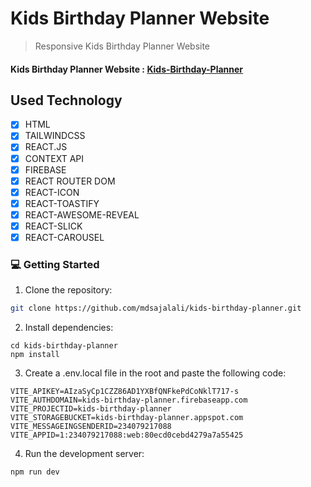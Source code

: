 # Kids Birthday Planner Website

> Responsive Kids Birthday Planner Website

#### Kids Birthday Planner Website : [Kids-Birthday-Planner](https://kids-birthday-planner.vercel.app/)

## Used Technology

- [x] HTML
- [x] TAILWINDCSS
- [x] REACT.JS
- [x] CONTEXT API
- [x] FIREBASE
- [x] REACT ROUTER DOM
- [x] REACT-ICON
- [x] REACT-TOASTIFY
- [x] REACT-AWESOME-REVEAL
- [x] REACT-SLICK
- [x] REACT-CAROUSEL

### 💻 Getting Started

1. Clone the repository:

```bash
git clone https://github.com/mdsajalali/kids-birthday-planner.git
```

2. Install dependencies:

```
cd kids-birthday-planner
npm install
```

3. Create a .env.local file in the root and paste the following code:

```
VITE_APIKEY=AIzaSyCp1CZZ86AD1YXBfQNFkePdCoNklT717-s
VITE_AUTHDOMAIN=kids-birthday-planner.firebaseapp.com
VITE_PROJECTID=kids-birthday-planner
VITE_STORAGEBUCKET=kids-birthday-planner.appspot.com
VITE_MESSAGEINGSENDERID=234079217088
VITE_APPID=1:234079217088:web:80ecd0cebd4279a7a55425
```

4. Run the development server:

```
npm run dev
```

